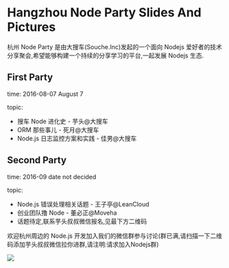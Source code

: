 # Hangzhou Node Party Slides And Pictures

杭州 Node Party 是由大搜车(Souche.Inc)发起的一个面向 Nodejs 爱好者的技术分享聚会,希望能够构建一个持续的分享学习的平台,一起发展 Nodejs 生态.

## First Party

time: 2016-08-07 August 7

topic:

 * 搜车 Node 进化史             - 芋头@大搜车
 * ORM 那些事儿                 - 死月@大搜车
 * Node.js 日志监控方案和实践    - 佳男@大搜车
 
## Second Party

time: 2016-09 date not decided

topic: 

 * Node.js 错误处理相关话题      - 王子亭@LeanCloud
 * 创业团队撸 Node              - 董必正@Moveha
 * 话题待定,联系芋头叔叔微信报名,见最下方二维码
 

欢迎杭州周边的 Node.js 开发加入我们的微信群参与讨论(群已满,请扫描一下二维码添加芋头叔叔微信拉你进群,请注明:请求加入Nodejs群)

![](http://htmljs.b0.upaiyun.com/uploads/1471878696216-59531fcc186e6b3793ef5bc6d716690e.JPG)
